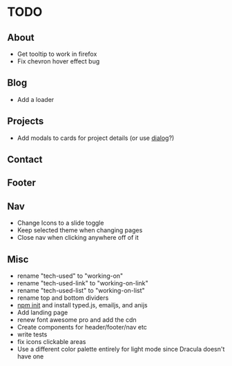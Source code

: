 # TODO

## About

- Get tooltip to work in firefox
- Fix chevron hover effect bug

## Blog

- Add a loader

## Projects

- Add modals to cards for project details (or use [dialog](https://developer.mozilla.org/en-US/docs/Web/HTML/Element/dialog)?)

## Contact

## Footer

## Nav

- Change Icons to a slide toggle
- Keep selected theme when changing pages
- Close nav when clicking anywhere off of it 

## Misc

- rename "tech-used" to "working-on"
- rename "tech-used-link" to "working-on-link"
- rename "tech-used-list" to "working-on-list"
- rename top and bottom dividers
- [npm init](https://nodesource.com/blog/an-absolute-beginners-guide-to-using-npm/) and install typed.js, emailjs, and anijs
- Add landing page
- renew font awesome pro and add the cdn
- Create components for header/footer/nav etc
- write tests
- fix icons clickable areas 
- Use a different color palette entirely for light mode since Dracula doesn't have one
